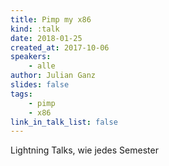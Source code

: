 ```yaml
---
title: Pimp my x86
kind: :talk
date: 2018-01-25
created_at: 2017-10-06
speakers:
    - alle
author: Julian Ganz
slides: false
tags:
    - pimp
    - x86
link_in_talk_list: false
---
```


Lightning Talks, wie jedes Semester

